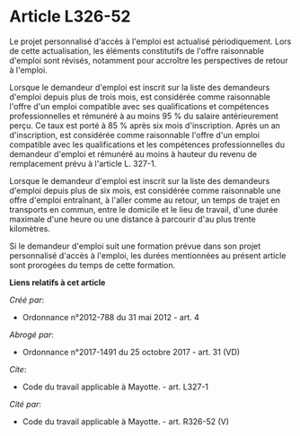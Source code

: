 # Article L326-52

Le projet personnalisé d'accès à l'emploi est actualisé périodiquement. Lors de cette actualisation, les éléments
constitutifs de l'offre raisonnable d'emploi sont révisés, notamment pour accroître les perspectives de retour à l'emploi. 

Lorsque le demandeur d'emploi est inscrit sur la liste des demandeurs d'emploi depuis plus de trois mois, est considérée
comme raisonnable l'offre d'un emploi compatible avec ses qualifications et compétences professionnelles et rémunéré à au
moins 95 % du salaire antérieurement perçu. Ce taux est porté à 85 % après six mois d'inscription. Après un an d'inscription,
est considérée comme raisonnable l'offre d'un emploi compatible avec les qualifications et les compétences professionnelles
du demandeur d'emploi et rémunéré au moins à hauteur du revenu de remplacement prévu à l'article L. 327-1. 

Lorsque le demandeur d'emploi est inscrit sur la liste des demandeurs d'emploi depuis plus de six mois, est considérée comme
raisonnable une offre d'emploi entraînant, à l'aller comme au retour, un temps de trajet en transports en commun, entre le
domicile et le lieu de travail, d'une durée maximale d'une heure ou une distance à parcourir d'au plus trente kilomètres. 

Si le demandeur d'emploi suit une formation prévue dans son projet personnalisé d'accès à l'emploi, les durées mentionnées au
présent article sont prorogées du temps de cette formation.

**Liens relatifs à cet article**

_Créé par_:

  - Ordonnance n°2012-788 du 31 mai 2012 - art. 4

_Abrogé par_:

  - Ordonnance n°2017-1491 du 25 octobre 2017 - art. 31 (VD)

_Cite_:

  - Code du travail applicable à Mayotte. - art. L327-1

_Cité par_:

  - Code du travail applicable à Mayotte. - art. R326-52 (V)
